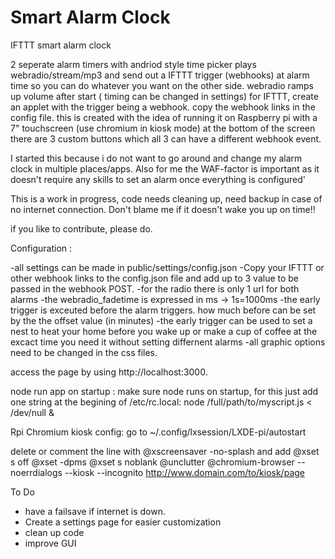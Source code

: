 ﻿# Smart Alarm Clock

IFTTT smart alarm clock

2 seperate alarm timers with andriod style time picker
plays webradio/stream/mp3 and send out a IFTTT trigger (webhooks) at alarm time so you can do whatever you want on the other side.
webradio ramps up volume after start ( timing can be changed in settings)
for IFTTT, create an applet with the trigger being a webhook. copy the webhook links in the config file.
this is created with the idea of running it on Raspberry pi with a 7" touchscreen (use chromium in kiosk mode)
at the bottom of the screen there are 3 custom buttons which all 3 can have a different webhook event.

I started this because i do not want to go around and change my alarm clock in multiple places/apps.
Also for me the WAF-factor is important as it doesn't require any skills to set an alarm once everything is configured'


This is a work in progress, code needs cleaning up, need backup in case of no internet connection.
Don't blame me if it doesn't wake you up on time!!


if you like to contribute, please do. 


Configuration :

-all settings can be made in public/settings/config.json
-Copy your IFTTT or other webhook links to the config.json file and add up to 3 value to be passed in the webhook POST.
-for the radio there is only 1 url for both alarms
-the webradio_fadetime is expressed in ms -> 1s=1000ms
-the early trigger is exceuted before the alarm triggers. how much before can be set by the the offset value (in minutes)
-the early trigger can be used to set a nest to heat your home before you wake up or make a cup of coffee at the excact time you need it without setting differnent alarms
-all graphic options need to be changed in the css files.

access the page by using http://localhost:3000.


node run app on startup :
make sure node runs on startup, for this just add one string at the begining of /etc/rc.local:
node /full/path/to/myscript.js < /dev/null &

Rpi Chromium kiosk config:
go to ~/.config/lxsession/LXDE-pi/autostart

delete or comment the line with @xscreensaver -no-splash
and add
@xset s off
@xset -dpms
@xset s noblank
@unclutter
@chromium-browser --noerrdialogs --kiosk --incognito http://www.domain.com/to/kiosk/page


To Do 

- have a failsave if internet is down. 
- Create a settings page for easier customization
- clean up code
- improve GUI 